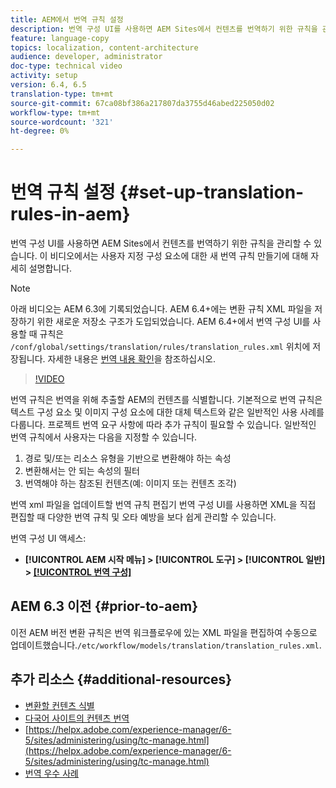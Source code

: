 ```yaml
---
title: AEM에서 번역 규칙 설정
description: 번역 구성 UI를 사용하면 AEM Sites에서 컨텐츠를 번역하기 위한 규칙을 관리할 수 있습니다. 이 비디오에서는 사용자 지정 구성 요소에 대한 새 번역 규칙 만들기에 대해 자세히 설명합니다.
feature: language-copy
topics: localization, content-architecture
audience: developer, administrator
doc-type: technical video
activity: setup
version: 6.4, 6.5
translation-type: tm+mt
source-git-commit: 67ca08bf386a217807da3755d46abed225050d02
workflow-type: tm+mt
source-wordcount: '321'
ht-degree: 0%

---
```



# 번역 규칙 설정 {#set-up-translation-rules-in-aem}

번역 구성 UI를 사용하면 AEM Sites에서 컨텐츠를 번역하기 위한 규칙을 관리할 수 있습니다. 이 비디오에서는 사용자 지정 구성 요소에 대한 새 번역 규칙 만들기에 대해 자세히 설명합니다.

>[!NOTE]
>
> 아래 비디오는 AEM 6.3에 기록되었습니다. AEM 6.4+에는 변환 규칙 XML 파일을 저장하기 위한 새로운 저장소 구조가 도입되었습니다. AEM 6.4+에서 번역 구성 UI를 사용할 때 규칙은 `/conf/global/settings/translation/rules/translation_rules.xml` 위치에 저장됩니다. 자세한 내용은 [번역 내용 확인](https://helpx.adobe.com/experience-manager/6-5/sites/administering/using/tc-rules.html)을 참조하십시오.

>[!VIDEO](https://video.tv.adobe.com/v/18135/?quality=9&learn=on)

번역 규칙은 번역을 위해 추출할 AEM의 컨텐츠를 식별합니다. 기본적으로 번역 규칙은 텍스트 구성 요소 및 이미지 구성 요소에 대한 대체 텍스트와 같은 일반적인 사용 사례를 다룹니다. 프로젝트 번역 요구 사항에 따라 추가 규칙이 필요할 수 있습니다. 일반적인 번역 규칙에서 사용자는 다음을 지정할 수 있습니다.

1. 경로 및/또는 리소스 유형을 기반으로 변환해야 하는 속성
2. 변환해서는 안 되는 속성의 필터
3. 번역해야 하는 참조된 컨텐츠(예: 이미지 또는 컨텐츠 조각)

번역 xml 파일을 업데이트할 번역 규칙 편집기 번역 구성 UI를 사용하면 XML을 직접 편집할 때 다양한 번역 규칙 및 오타 예방을 보다 쉽게 관리할 수 있습니다.

번역 구성 UI 액세스:

* **[!UICONTROL AEM 시작 메뉴] >  [!UICONTROL 도구] >  [!UICONTROL 일반] >  [[!UICONTROL 번역 구성]](http://localhost:4502/libs/cq/translation/translationrules/contexts.html)**

## AEM 6.3 이전 {#prior-to-aem}

이전 AEM 버전 변환 규칙은 번역 워크플로우에 있는 XML 파일을 편집하여 수동으로 업데이트했습니다.`/etc/workflow/models/translation/translation_rules.xml`.

## 추가 리소스 {#additional-resources}

* [변환할 컨텐츠 식별](https://helpx.adobe.com/experience-manager/6-5/sites/administering/using/tc-rules.html)
* [다국어 사이트의 컨텐츠 번역](https://helpx.adobe.com/experience-manager/6-5/sites/administering/using/translation.html)
* [https://helpx.adobe.com/experience-manager/6-5/sites/administering/using/tc-manage.html](https://helpx.adobe.com/experience-manager/6-5/sites/administering/using/tc-manage.html)
* [번역 우수 사례](https://helpx.adobe.com/experience-manager/6-5/sites/administering/using/tc-bp.html)
